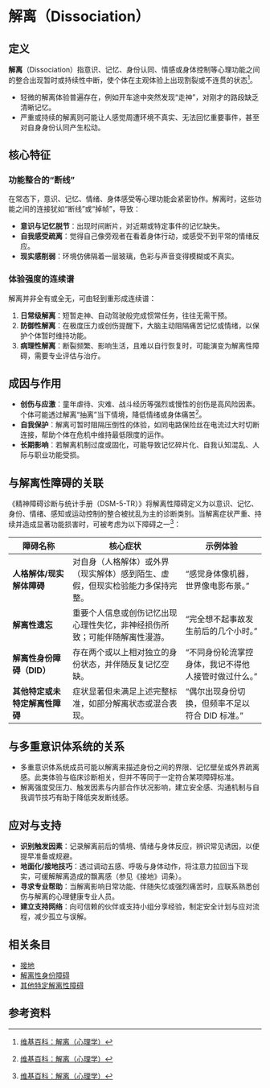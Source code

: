 # 解离（Dissociation）

## 定义

**解离**（Dissociation）指意识、记忆、身份认同、情感或身体控制等心理功能之间的整合出现暂时或持续性中断，使个体在主观体验上出现割裂或不连贯的状态[^解离-1]。

- 轻微的解离体验普遍存在，例如开车途中突然发现“走神”，对刚才的路段缺乏清晰记忆。
- 严重或持续的解离则可能让人感觉周遭环境不真实、无法回忆重要事件，甚至对自身身份认同产生松动。

## 核心特征

### 功能整合的“断线”

在常态下，意识、记忆、情绪、身体感受等心理功能会紧密协作。解离时，这些功能之间的连接犹如“断线”或“掉帧”，导致：

- **意识与记忆脱节**：出现时间断片，对近期或特定事件的记忆缺失。
- **自我感受疏离**：觉得自己像旁观者在看着身体行动，或感受不到平常的情绪反应。
- **现实感削弱**：环境仿佛隔着一层玻璃，色彩与声音变得模糊或不真实。

### 体验强度的连续谱

解离并非全有或全无，可由轻到重形成连续谱：

1. **日常级解离**：短暂走神、自动驾驶般完成惯常任务，往往无需干预。
2. **防御性解离**：在极度压力或创伤提醒下，大脑主动阻隔痛苦记忆或情绪，以保护个体暂时维持功能。
3. **病理性解离**：断裂频繁、影响生活，且难以自行恢复时，可能演变为解离性障碍，需要专业评估与治疗。

## 成因与作用

- **创伤与应激**：童年虐待、灾难、战斗经历等强烈或慢性的创伤是高风险因素。个体可能透过解离“抽离”当下情境，降低情绪或身体痛苦[^解离-1]。
- **自我保护**：解离可暂时阻隔压倒性的体验，如同电路保险丝在电流过大时切断连接，帮助个体在危机中维持最低限度的运作。
- **长期影响**：若解离机制过度或固化，可能导致记忆碎片化、自我认知混乱、人际与职业功能受损。

## 与解离性障碍的关联

《精神障碍诊断与统计手册（DSM-5-TR）》将解离性障碍定义为以意识、记忆、身份、情绪、感知或运动控制的整合被扰乱为主的诊断类别。当解离症状严重、持续并造成显著功能损害时，可被考虑为以下障碍之一[^解离-1]：

| 障碍名称 | 核心症状 | 示例体验 |
| --- | --- | --- |
| **人格解体/现实解体障碍** | 对自身（人格解体）或外界（现实解体）感到陌生、虚假，但现实检验能力多保持完整。 | “感觉身体像机器，世界像电影布景。” |
| **解离性遗忘** | 重要个人信息或创伤记忆出现心理性失忆，非神经损伤所致；可能伴随解离性漫游。 | “完全想不起事故发生前后的几个小时。” |
| **解离性身份障碍（DID）** | 存在两个或以上相对独立的身份状态，并伴随反复记忆空缺。 | “不同身份轮流掌控身体，我记不得他人接管时做过什么。” |
| **其他特定或未特定解离性障碍** | 症状显著但未满足上述完整标准，如部分解离状态或混合表现。 | “偶尔出现身份切换，但频率不足以符合 DID 标准。” |

## 与多重意识体系统的关系

- 多重意识体系统成员可能以解离来描述身份之间的界限、记忆壁垒或外界疏离感。此类体验与临床诊断相关，但并不等同于一定符合某项障碍标准。
- 解离强度受压力、触发因素与内部合作状况影响，建立安全感、沟通机制与自我调节技巧有助于降低突发断线感。

## 应对与支持

- **识别触发因素**：记录解离前后的情境、情绪与身体反应，辨识常见诱因，以便提早准备或规避。
- **地面化/接地技巧**：透过调动五感、呼吸与身体动作，将注意力拉回当下现实，可缓解解离造成的飘离感（参见《接地》词条）。
- **寻求专业帮助**：当解离影响日常功能、伴随失忆或强烈痛苦时，应联系熟悉创伤与解离的心理健康专业人员。
- **建立支持网络**：向可信赖的伙伴或支持小组分享经验，制定安全计划与应对流程，减少孤立与误解。

## 相关条目

- [接地](../实践与支持/接地.md)
- [解离性身份障碍](../诊断与临床/解离性身份障碍.md)
- [其他特定解离性障碍](../诊断与临床/其他特定解离性障碍.md)

## 参考资料

[^解离-1]: [维基百科：解离（心理学）](https://zh.wikipedia.org/wiki/%E8%A7%A3%E9%9B%A2_(%E5%BF%83%E7%90%86%E5%AD%B8))
